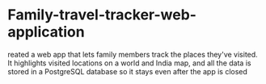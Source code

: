# Family-travel-tracker-web-application
reated a web app that lets family members track the places they've visited. It  highlights visited locations on a world and India map, and all the data is stored in a  PostgreSQL database so it stays even after the app is closed
